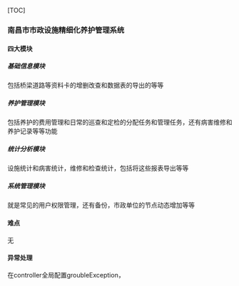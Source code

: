 [TOC]

### 南昌市市政设施精细化养护管理系统

#### 四大模块

##### 基础信息模块

包括桥梁道路等资料卡的增删改查和数据表的导出的等等

##### 养护管理模块

包括养护的费用管理和日常的巡查和定检的分配任务和管理任务，还有病害维修和养护记录等等功能

##### 统计分析模块

设施统计和病害统计，维修和检查统计，包括将这些报表导出等等 

##### 系统管理模块

就是常见的用户权限管理，还有备份，市政单位的节点动态增加等等

#### 难点

无

#### 异常处理

在controller全局配置groubleException，

